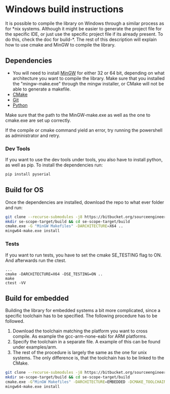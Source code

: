 # Windows build instructions
It is possible to compile the library on Windows through a similar process as for \*nix systems.
Although it might be easier to generate the project file for the specific IDE, or just use the specific project file if its already present. To do this, check the doc for build-\*.
The rest of this description will explain how to use cmake and MinGW to compile the library.
## Dependencies
- You will need to install [MinGW](http://mingw.org/wiki/Install_MinGW) for either 32 or 64 bit, depending on what architecture you want to compile the library. Make sure that you installed the "mingw-make.exe" through the mingw installer, or CMake will not be able to generate a makefile.
- [CMake](https://cmake.org/download/)
- [Git](https://git-scm.com/book/en/v2/Getting-Started-Installing-Git)
- [Python](https://www.python.org/)

Make sure that the path to the MinGW-make.exe as well as the one to cmake.exe are set up correctly.

If the compile or cmake command yield an error, try running the powershell as administrator and retry.
### Dev Tools
If you want to use the dev tools under tools, you also have to install python, as well as pip.
To install the dependencies run:
```bash
pip install pyserial
```
## Build for OS
Once the dependencies are installed, download the repo to what ever folder and run:
```bash
git clone --recurse-submodules -j8 https://bitbucket.org/sourceengineers/se-scope-target.git
mkdir se-scope-target/build && cd se-scope-target/build
cmake.exe -G "MinGW Makefiles" -DARCHITECTURE=X64 ..
mingw64-make.exe install
```
### Tests
If you want to run tests, you have to set the cmake SE_TESTING flag to ON. And afterwards run the ctest.
```
...
cmake -DARCHITECTURE=X64 -DSE_TESTING=ON ..
make
ctest -VV
```
## Build for embedded
Building the library for embedded systems a bit more complicated, since a specific toolchain has to be specified.
The following procedure has to be followed.

1. Download the toolchain matching the platform you want to cross compile. As example the gcc-arm-none-eabi for ARM platforms.
2. Specify the toolchain in a separate file. A example of this can be found under examples/arm.
3. The rest of the procedure is largely the same as the one for unix systems. The only difference is, that the toolchain has to be linked to the CMake.
```bash
git clone --recurse-submodules -j8 https://bitbucket.org/sourceengineers/se-scope-target.git
mkdir se-scope-target/build && cd se-scope-target/build
cmake.exe -G"MinGW Makefiles" -DARCHITECTURE=EMBEDDED -DCMAKE_TOOLCHAIN_FILE=TOOLCHAIN_FILE_PATH -DCMAKE_C_FLAGS="COMPILER_FLAGS" ..
mingw64-make.exe install
```
